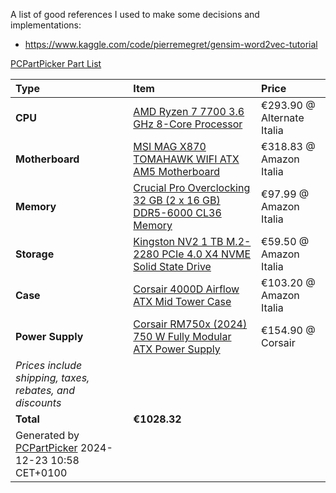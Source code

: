 A list of good references I used to make some decisions and implementations:

- https://www.kaggle.com/code/pierremegret/gensim-word2vec-tutorial


[PCPartPicker Part List](https://it.pcpartpicker.com/list/dtnwcx)

Type|Item|Price
:----|:----|:----
**CPU** | [AMD Ryzen 7 7700 3.6 GHz 8-Core Processor](https://it.pcpartpicker.com/product/dXmmP6/amd-ryzen-7-7700-36-ghz-8-core-processor-100-100000592box) | €293.90 @ Alternate Italia 
**Motherboard** | [MSI MAG X870 TOMAHAWK WIFI ATX AM5 Motherboard](https://it.pcpartpicker.com/product/WzzXsY/msi-mag-x870-tomahawk-wifi-atx-am5-motherboard-mag-x870-tomahawk-wifi) | €318.83 @ Amazon Italia 
**Memory** | [Crucial Pro Overclocking 32 GB (2 x 16 GB) DDR5-6000 CL36 Memory](https://it.pcpartpicker.com/product/QF9wrH/crucial-pro-overclocking-32-gb-2-x-16-gb-ddr5-6000-cl36-memory-cp2k16g60c36u5b) | €97.99 @ Amazon Italia 
**Storage** | [Kingston NV2 1 TB M.2-2280 PCIe 4.0 X4 NVME Solid State Drive](https://it.pcpartpicker.com/product/FnYmP6/kingston-nv2-1-tb-m2-2280-pcie-40-x4-nvme-solid-state-drive-snv2s1000g) | €59.50 @ Amazon Italia 
**Case** | [Corsair 4000D Airflow ATX Mid Tower Case](https://it.pcpartpicker.com/product/bCYQzy/corsair-4000d-airflow-atx-mid-tower-case-cc-9011200-ww) | €103.20 @ Amazon Italia 
**Power Supply** | [Corsair RM750x (2024) 750 W Fully Modular ATX Power Supply](https://it.pcpartpicker.com/product/JPMMnQ/corsair-rm750x-2024-750-w-fully-modular-atx-power-supply-cp-9020285-na) | €154.90 @ Corsair 
 | *Prices include shipping, taxes, rebates, and discounts* |
 | **Total** | **€1028.32**
 | Generated by [PCPartPicker](https://pcpartpicker.com) 2024-12-23 10:58 CET+0100 |